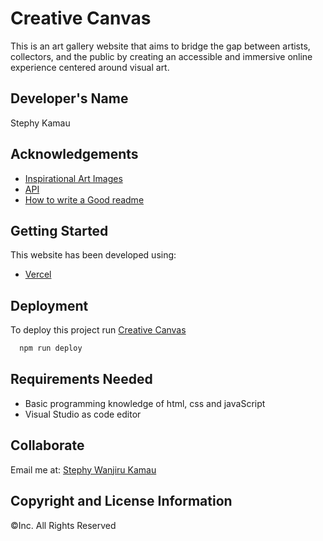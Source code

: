 # Creative Canvas

This is an art gallery website that aims to bridge the gap between artists, collectors, and the public by creating an accessible and immersive online experience centered around visual art.

## Developer's Name
Stephy Kamau

## Acknowledgements

 - [Inspirational Art Images](https://www.pexels.com/search/art/)
 - [API]()
 - [How to write a Good readme](https://meakaakka.medium.com/a-beginners-guide-to-writing-a-kickass-readme-7ac01da88ab3)


## Getting Started

This website has been developed using:

* [Vercel](https://www.w3schools.com/html/)


## Deployment

To deploy this project run [Creative Canvas](https://creative-canvas-lilac.vercel.app/)

```bash
  npm run deploy
```

## Requirements Needed
* Basic programming knowledge of html, css and javaScript
* Visual Studio as code editor
## Collaborate
Email me at: [Stephy Wanjiru Kamau](stephshiro35@gmail.com)


## Copyright and License Information
&copy;Inc. All Rights Reserved
